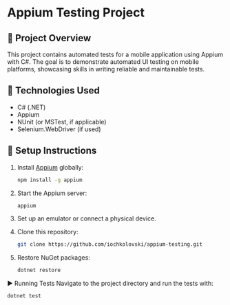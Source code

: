 # Appium Testing Project

## 📌 Project Overview
This project contains automated tests for a mobile application using Appium with C#. The goal is to demonstrate automated UI testing on mobile platforms, showcasing skills in writing reliable and maintainable tests.

## 🚀 Technologies Used
- C# (.NET)
- Appium
- NUnit (or MSTest, if applicable)
- Selenium.WebDriver (if used)

## 🔧 Setup Instructions
1. Install [Appium](https://appium.io/) globally:
   ```bash
   npm install -g appium

2. Start the Appium server:

   ```bash
   appium
   ```
3. Set up an emulator or connect a physical device.

4. Clone this repository:

   ```bash
   git clone https://github.com/iochkolovski/appium-testing.git
   ```
5. Restore NuGet packages:

   ```bash
   dotnet restore
   ```
▶️ Running Tests
Navigate to the project directory and run the tests with:

   ```bash
   dotnet test
   ```
